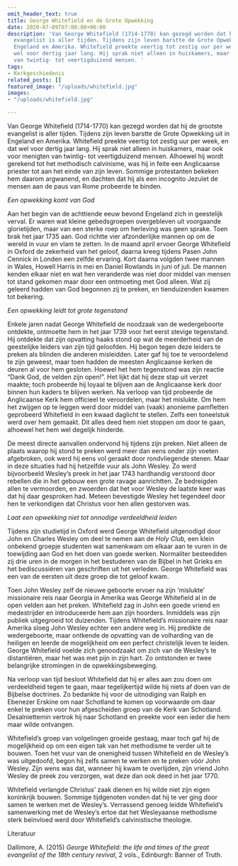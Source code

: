```yaml
---
omit_header_text: true
title: George Whitefield en de Grote Opwekking
date: 2020-07-09T07:00:00+00:00
description: 'Van George Whitefield (1714-1770) kan gezegd worden dat hij de grootste
  evangelist is aller tijden. Tijdens zijn leven barstte de Grote Opwekking uit in
  Engeland en Amerika. Whitefield preekte veertig tot zestig uur per week, en dat
  wel voor dertig jaar lang. Hij sprak niet alleen in huiskamers, maar ook voor menigten
  van twintig- tot veertigduizend mensen. '
tags:
- Kerkgeschiedenis
related_posts: []
featured_image: "/uploads/whitefield.jpg"
images:
- "/uploads/whitefield.jpg"

---
```

Van George Whitefield (1714-1770) kan gezegd worden dat hij de grootste evangelist is aller tijden. Tijdens zijn leven barstte de Grote Opwekking uit in Engeland en Amerika. Whitefield preekte veertig tot zestig uur per week, en dat wel voor dertig jaar lang. Hij sprak niet alleen in huiskamers, maar ook voor menigten van twintig- tot veertigduizend mensen. Alhoewel hij wordt gerekend tot het methodisch calvinisme, was hij in feite een Anglicaanse priester tot aan het einde van zijn leven. Sommige protestanten bekeken hem daarom argwanend, en dachten dat hij als een incognito Jezuïet de mensen aan de paus van Rome probeerde te binden.

_Een opwekking komt van God_

Aan het begin van de achttiende eeuw bevond Engeland zich in geestelijk verval. Er waren wat kleine gebedsgroepen overgebleven uit voorgaande glorietijden, maar van een sterke roep om herleving was geen sprake. Toen brak het jaar 1735 aan. God richtte vier afzonderlijke mannen op om de wereld in vuur en vlam te zetten. In de maand april ervoer George Whitefield in Oxford de zekerheid van het geloof, daarna kreeg tijdens Pasen John Cennick in Londen een zelfde ervaring. Kort daarna volgden twee mannen in Wales, Howell Harris in mei en Daniel Rowlands in juni of juli. De mannen kenden elkaar niet en wat hen veranderde was niet door middel van mensen tot stand gekomen maar door een ontmoeting met God alleen. Wat zij geleerd hadden van God begonnen zij te preken, en tienduizenden kwamen tot bekering.

_Een opwekking leidt tot grote tegenstand_

Enkele jaren nadat George Whitefield de noodzaak van de wedergeboorte ontdekte, ontmoette hem in het jaar 1739 voor het eerst stevige tegenstand. Hij ontdekte dat zijn opvatting haaks stond op wat de meerderheid van de geestelijke leiders van zijn tijd geloofden. Hij begon tegen deze leiders te preken als blinden die anderen misleidden. Later gaf hij toe te veroordelend te zijn geweest, maar toen hadden de meesten Anglicaanse kerken de deuren al voor hem gesloten. Hoewel het hem tegenstond was zijn reactie “Dank God, de velden zijn open!”. Het lijkt dat hij deze stap uit verzet maakte; toch probeerde hij loyaal te blijven aan de Anglicaanse kerk door binnen hun kaders te blijven werken. Na verloop van tijd probeerde de Anglicaanse Kerk hem officieel te veroordelen, maar het mislukte. Om hem het zwijgen op te leggen werd door middel van (vaak) anonieme pamfletten geprobeerd Whitefield in een kwaad daglicht te stellen. Zelfs een toneelstuk werd over hem gemaakt. Dit alles deed hem niet stoppen om door te gaan, alhoewel het hem wel degelijk hinderde.

De meest directe aanvallen ondervond hij tijdens zijn preken. Niet alleen de plaats waarop hij stond te preken werd meer dan eens onder zijn voeten afgebroken, ook werd hij eens vol geraakt door rondvliegende stenen. Maar in deze situaties had hij hetzelfde vuur als John Wesley. Zo werd bijvoorbeeld Wesley’s preek in het jaar 1743 hardhandig verstoord door rebellen die in het gebouw een grote ravage aanrichtten. Ze bedreigden allen te vermoorden, en zwoerden dat het voor Wesley de laatste keer was dat hij daar gesproken had. Meteen bevestigde Wesley het tegendeel door hen te verkondigen dat Christus voor hen allen gestorven was.

_Laat een opwekking niet tot onnodige verdeeldheid leiden_

Tijdens zijn studietijd in Oxford werd George Whitefield uitgenodigd door John en Charles Wesley om deel te nemen aan de _Holy Club,_ een klein onbekend groepje studenten wat samenkwam om elkaar aan te vuren in de toewijding aan God en het doen van goede werken. Normaliter besteedden zij drie uren in de morgen in het bestuderen van de Bijbel in het Grieks en het bediscussiëren van geschriften uit het verleden. George Whitefield was een van de eersten uit deze groep die tot geloof kwam.

Toen John Wesley zelf de nieuwe geboorte ervoer na zijn ‘mislukte’ missionaire reis naar Georgia in Amerika was George Whitefield al in de open velden aan het preken. Whitefield zag in John een goede vriend en medestrijder en introduceerde hem aan zijn hoorders. Inmiddels was zijn publiek uitgegroeid tot duizenden. Tijdens Whitefield’s missionaire reis naar Amerika sloeg John Wesley echter een andere weg in. Hij predikte de wedergeboorte, maar ontkende de opvatting van de volharding van de heiligen en leerde de mogelijkheid om een perfect christelijk leven te leiden. George Whitefield voelde zich genoodzaakt om zich van de Wesley’s te distantiëren, maar het was met pijn in zijn hart. Zo ontstonden er twee belangrijke stromingen in de opwekkingsbeweging.

Na verloop van tijd besloot Whitefield dat hij er alles aan zou doen om verdeeldheid tegen te gaan, maar tegelijkertijd wilde hij niets af doen van de Bijbelse doctrines. Zo bedankte hij voor de uitnodiging van Ralph en Ebenezer Erskine om naar Schotland te komen op voorwaarde om daar enkel te preken voor hun afgescheiden groep van de Kerk van Schotland. Desalniettemin vertrok hij naar Schotland en preekte voor een ieder die hem maar wilde ontvangen.

Whitefield’s groep van volgelingen groeide gestaag, maar toch gaf hij de mogelijkheid op om een eigen tak van het methodisme te verder uit te bouwen. Toen het vuur van de onenigheid tussen Whitefield en de Wesley’s was uitgedoofd, begon hij zelfs samen te werken en te preken vóór John Wesley. Zijn wens was dat, wanneer hij kwam te overlijden, zijn vriend John Wesley de preek zou verzorgen, wat deze dan ook deed in het jaar 1770.

Whitefield verlangde Christus’ zaak dienen en hij wilde niet zijn eigen koninkrijk bouwen. Sommige tijdgenoten vonden dat hij te ver ging door samen te werken met de Wesley’s. Verrassend genoeg leidde Whitefield’s samenwerking met de Wesley’s ertoe dat het Wesleyaanse methodisme sterk beïnvloed werd door Whitefield’s calvinistische theologie.

Literatuur

Dallimore, A. (2015) _George Whitefield: the life and times of the great evangelist of the 18th century revival_, 2 vols., Edinburgh: Banner of Truth.